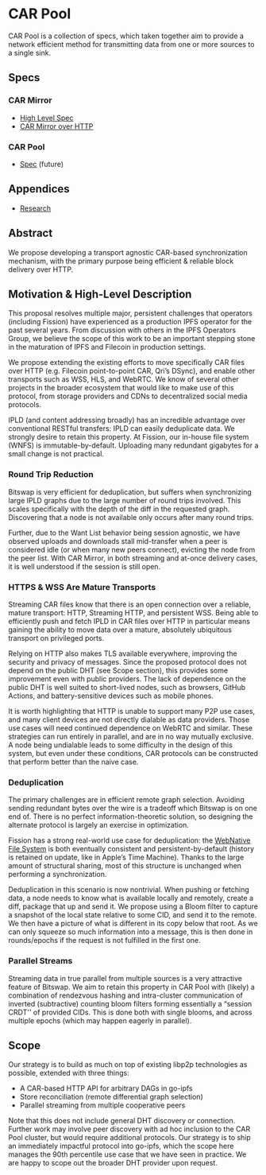 # CAR Pool

CAR Pool is a collection of specs, which taken together aim to provide a network efficient method for transmitting data from one or more sources to a single sink.

## Specs

### CAR Mirror

* [High Level Spec](./car-mirror/SPEC.md)
* [CAR Mirror over HTTP](./car-mirror/http.md)
  
### CAR Pool

* [Spec](./car-pool/README.md) (future)

## Appendices

* [Research](./RESEARCH.md)

## Abstract

We propose developing a transport agnostic CAR-based synchronization mechanism, with the primary purpose being efficient & reliable block delivery over HTTP.

## Motivation & High-Level Description

This proposal resolves multiple major, persistent challenges that operators (including Fission) have experienced as a production IPFS operator for the past several years. From discussion with others in the IPFS Operators Group, we believe the scope of this work to be an important stepping stone in the maturation of IPFS and Filecoin in production settings.

We propose extending the existing efforts to move specifically CAR files over HTTP (e.g. Filecoin point-to-point CAR, Qri’s DSync), and enable other transports such as WSS, HLS, and WebRTC. We know of several other projects in the broader ecosystem that would like to make use of this protocol, from storage providers and CDNs to decentralized social media protocols.

IPLD (and content addressing broadly) has an incredible advantage over conventional RESTful transfers: IPLD can easily deduplicate data. We strongly desire to retain this property. At Fission, our in-house file system (WNFS) is immutable-by-default. Uploading many redundant gigabytes for a small change is not practical.

### Round Trip Reduction

Bitswap is very efficient for deduplication, but suffers when synchronizing large IPLD graphs due to the large number of round trips involved. This scales specifically with the depth of the diff in the requested graph. Discovering that a node is not available only occurs after many round trips.

Further, due to the Want List behavior being session agnostic, we have observed uploads and downloads stall mid-transfer when a peer is considered idle (or when many new peers connect), evicting the node from the peer list. With CAR Mirror, in both streaming and at-once delivery cases, it is well understood if the session is still open.

### HTTPS & WSS Are Mature Transports

Streaming CAR files know that there is an open connection over a reliable, mature transport: HTTP, Streaming HTTP, and persistent WSS. Being able to efficiently push and fetch IPLD in CAR files over HTTP in particular means gaining the ability to move data over a mature, absolutely ubiquitous transport on privileged ports.

Relying on HTTP also makes TLS available everywhere, improving the security and privacy of messages. Since the proposed protocol does not depend on the public DHT (see Scope section), this provides some improvement even with public providers. The lack of dependence on the public DHT is well suited to short-lived nodes, such as browsers, GitHub Actions, and battery-sensitive devices such as mobile phones.

It is worth highlighting that HTTP is unable to support many P2P use cases, and many client devices are not directly dialable as data providers. Those use cases will need continued dependence on WebRTC and similar. These strategies can run entirely in parallel, and are in no way mutually exclusive. A node being undialable leads to some difficulty in the design of this system, but even under these conditions, CAR protocols can be constructed that perform better than the naive case.

### Deduplication

The primary challenges are in efficient remote graph selection. Avoiding sending redundant bytes over the wire is a tradeoff which Bitswap is on one end of. There is no perfect information-theoretic solution, so designing the alternate protocol is largely an exercise in optimization.

Fission has a strong real-world use case for deduplication: the [WebNative File System](https://github.com/WebNativeFileSystem/) is both eventually consistent and persistent-by-default (history is retained on update, like in Apple’s Time Machine). Thanks to the large amount of structural sharing, most of this structure is unchanged when performing a synchronization.

Deduplication in this scenario is now nontrivial. When pushing or fetching data, a node needs to know what is available locally and remotely, create a diff, package that up and send it. We propose using a Bloom filter to capture a snapshot of the local state relative to some CID, and send it to the remote. We then have a picture of what is different in its copy below that root. As we can only squeeze so much information into a message, this is then done in rounds/epochs if the request is not fulfilled in the first one.

### Parallel Streams

Streaming data in true parallel from multiple sources is a very attractive feature of Bitswap. We aim to retain this property in CAR Pool with (likely) a combination of rendezvous hashing and intra-cluster communication of inverted (subtractive) counting bloom filters forming essentially a “session CRDT'' of provided CIDs. This is done both with single blooms, and across multiple epochs (which may happen eagerly in parallel).

## Scope

Our strategy is to build as much on top of existing libp2p technologies as possible, extended with three things:

* A CAR-based HTTP API for arbitrary DAGs in go-ipfs
* Store reconciliation (remote differential graph selection)
* Parallel streaming from multiple cooperative peers

Note that this does not include general DHT discovery or connection. Further work may involve peer discovery with ad hoc inclusion to the CAR Pool cluster, but would require additional protocols. Our strategy is to ship an immediately impactful protocol into go-ipfs, which the scope here manages the 90th percentile use case that we have seen in practice. We are happy to scope out the broader DHT provider upon request.
